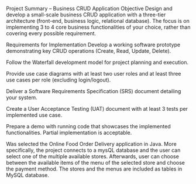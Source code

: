 Project Summary – Business CRUD Application
Objective
Design and develop a small-scale business CRUD application with a three-tier architecture (front-end, business logic, relational database).
The focus is on implementing 3 to 4 core business functionalities of your choice, rather than covering every possible requirement.

Requirements for Implementation
Develop a working software prototype demonstrating key CRUD operations (Create, Read, Update, Delete).

Follow the Waterfall development model for project planning and execution.

Provide use case diagrams with at least two user roles and at least three use cases per role (excluding login/logout).

Deliver a Software Requirements Specification (SRS) document detailing your system.

Create a User Acceptance Testing (UAT) document with at least 3 tests per implemented use case.

Prepare a demo with running code that showcases the implemented functionalities. Partial implementation is acceptable.

Was selected the Online Food Order Delivery application in Java. 
More specifically, the project connects to a mysQL database and the user can select one of the multiple available stores. 
Afterwards, user can choose between the available items of the menu of the selected store and choose the payment method.
The stores and the menus are included as tables in MySQL database.
